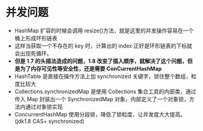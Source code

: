 # 并发问题

- HashMap 扩容的时候会调用 resize()方法，就是这里的并发操作容易在一个桶上形成环形链表
- 这样当获取一个不存在的 key 时，计算出的 index 正好是环形链表的下标就会出现死循环。
- **但是 1.7 的头插法造成的问题，1.8 改变了插入顺序，就解决了这个问题，但是为了内存可见性等安全性，还是需要 ConCurrentHashMap**
- HashTable 是直接在操作方法上加 synchronized 关键字，锁住整个数组，粒度比较大
- Collections.synchronizedMap 是使用 Collections 集合工具的内部类，通过传入 Map 封装出一个 SynchronizedMap 对象，内部定义了一个对象锁，方法内通过对象锁实现
- ConcurrentHashMap 使用分段锁，降低了锁粒度，让并发度大大提高。(jdk1.8 CAS+ synchronized)

